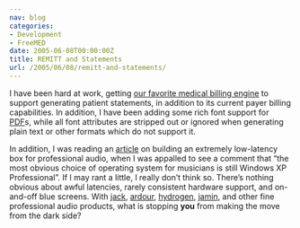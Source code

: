 ```yaml
---
nav: blog
categories:
- Development
- FreeMED
date: 2005-06-08T00:00:00Z
title: REMITT and Statements
url: /2005/06/08/remitt-and-statements/
---
```


I have been hard at work, getting [our favorite medical billing engine][1] to support generating patient statements, in addition to its current payer billing capabilities. In addition, I have been adding some rich font support for [PDF][2]s, while all font attributes are stripped out or ignored when generating plain text or other formats which do not support it.

 [1]: http://remitt.org/
 [2]: http://en.wikipedia.org/wiki/PDF

In addition, I was reading an [article][3] on building an extremely low-latency box for professional audio, when I was appalled to see a comment that “the most obvious choice of operating system for musicians is still Windows XP Professional”. If I may rant a little, I really don’t think so. There’s nothing obvious about awful latencies, rarely consistent hardware support, and on-and-off blue screens. With [jack][4], [ardour][5], [hydrogen][6], [jamin][7], and other fine professional audio products, what is stopping **you** from making the move from the dark side?

 [3]: http://www.soundonsound.com/sos/jun04/articles/redsubdual.htm
 [4]: http://jackit.sourceforge.net/
 [5]: http://ardour.org/
 [6]: http://www.hydrogen-music.org/
 [7]: http://jamin.sf.net/
